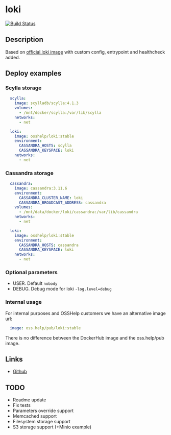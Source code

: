 # loki

[![Build Status](https://drone.osshelp.ru/api/badges/docker/loki/status.svg)](https://drone.osshelp.ru/docker/loki)

## Description

Based on [official loki image](https://hub.docker.com/r/grafana/loki) with custom config, entrypoint and healthcheck added.

## Deploy examples

### Scylla storage

``` yaml
  scylla:
    image: scylladb/scylla:4.1.3
    volumes:
      - /mnt/docker/scylla:/var/lib/scylla
    networks:
      - net

  loki:
    image: osshelp/loki:stable
    environment:
      CASSANDRA_HOSTS: scylla
      CASSANDRA_KEYSPACE: loki
    networks:
      - net
```

### Cassandra storage

``` yaml
  cassandra:
    image: cassandra:3.11.6
    environment:
      CASSANDRA_CLUSTER_NAME: loki
      CASSANDRA_BROADCAST_ADDRESS: cassandra
    volumes:
      - /mnt/data/docker/loki/cassandra:/var/lib/cassandra
    networks:
      - net

  loki:
    image: osshelp/loki:stable
    environment:
      CASSANDRA_HOSTS: cassandra
      CASSANDRA_KEYSPACE: loki
    networks:
      - net
```

### Optional parameters

- USER. Default `nobody`
- DEBUG. Debug mode for loki `-log.level=debug`

### Internal usage

For internal purposes and OSSHelp customers we have an alternative image url:

``` yaml
  image: oss.help/pub/loki:stable
```

There is no difference between the DockerHub image and the oss.help/pub image.

## Links

- [Github](https://github.com/grafana/loki)

## TODO

- Readme update
- Fix tests
- Parameters override support
- Memcached support
- Filesystem storage support
- S3 storage support (+Minio example)
